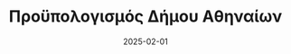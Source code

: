 ---
title: Προϋπολογισμός Δήμου Αθηναίων
slug: athens-municipality-budget
description: Προϋπολογισμός Δήμου Αθηναίων
category: Οικονομία
date: 2025-02-01
embedded_url: https://app.powerbi.com/view?r=eyJrIjoiYmU3NjhjNjgtZDliOS00M2Q1LTllZGUtMTE3N2Y4MzJkNDhiIiwidCI6IjAzMTVmMTIzLTFlOGQtNDVhYi04N2M0LWNlZTljODA1NTE4OSIsImMiOjl9
---